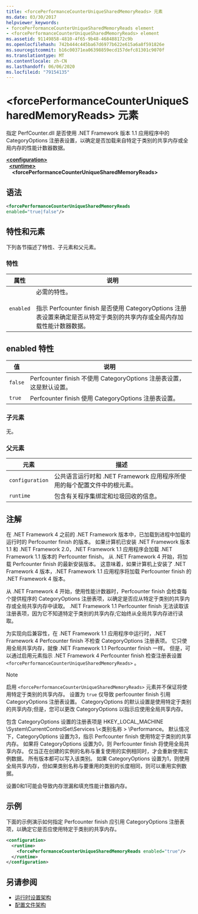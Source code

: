 ```yaml
---
title: <forcePerformanceCounterUniqueSharedMemoryReads> 元素
ms.date: 03/30/2017
helpviewer_keywords:
- forcePerformanceCounterUniqueSharedMemoryReads element
- <forcePerformanceCounterUniqueSharedMemoryReads> element
ms.assetid: 91149858-4810-4f65-9b48-468488172c9b
ms.openlocfilehash: 742b444c445ba67d6977b622e615a6a8f591826e
ms.sourcegitcommit: b16c00371ea06398859ecd157defc81301c9070f
ms.translationtype: MT
ms.contentlocale: zh-CN
ms.lasthandoff: 06/06/2020
ms.locfileid: "79154135"
---
```

# <a name="forceperformancecounteruniquesharedmemoryreads-element"></a>\<forcePerformanceCounterUniqueSharedMemoryReads> 元素
指定 PerfCounter.dll 是否使用 .NET Framework 版本 1.1 应用程序中的 CategoryOptions 注册表设置，以确定是否加载来自特定于类别的共享内存或全局内存的性能计数器数据。  
  
[**\<configuration>**](../configuration-element.md)\
&nbsp;&nbsp;[**\<runtime>**](runtime-element.md)\
&nbsp;&nbsp;&nbsp;&nbsp;**\<forcePerformanceCounterUniqueSharedMemoryReads>**  
  
## <a name="syntax"></a>语法  
  
```xml  
<forcePerformanceCounterUniqueSharedMemoryReads
enabled="true|false"/>  
```  
  
## <a name="attributes-and-elements"></a>特性和元素  
 下列各节描述了特性、子元素和父元素。  
  
### <a name="attributes"></a>特性  
  
|属性|说明|  
|---------------|-----------------|  
|`enabled`|必需的特性。<br /><br /> 指示 Perfcounter finish 是否使用 CategoryOptions 注册表设置来确定是否从特定于类别的共享内存或全局内存加载性能计数器数据。|  
  
## <a name="enabled-attribute"></a>enabled 特性  
  
|值|说明|  
|-----------|-----------------|  
|`false`|Perfcounter finish 不使用 CategoryOptions 注册表设置，这是默认设置。|  
|`true`|Perfcounter finish 使用 CategoryOptions 注册表设置。|  
  
### <a name="child-elements"></a>子元素  
 无。  
  
### <a name="parent-elements"></a>父元素  
  
|元素|描述|  
|-------------|-----------------|  
|`configuration`|公共语言运行时和 .NET Framework 应用程序所使用的每个配置文件中的根元素。|  
|`runtime`|包含有关程序集绑定和垃圾回收的信息。|  
  
## <a name="remarks"></a>注解  
 在 .NET Framework 4 之前的 .NET Framework 版本中，已加载到进程中加载的运行时的 Perfcounter finish 的版本。 如果计算机已安装 .NET Framework 版本1.1 和 .NET Framework 2.0，.NET Framework 1.1 应用程序会加载 .NET Framework 1.1 版本的 Perfcounter finish。 从 .NET Framework 4 开始，将加载 Perfcounter finish 的最新安装版本。 这意味着，如果计算机上安装了 .NET Framework 4 版本，.NET Framework 1.1 应用程序将加载 Perfcounter finish 的 .NET Framework 4 版本。  
  
 从 .NET Framework 4 开始，使用性能计数器时，Perfcounter finish 会检查每个提供程序的 CategoryOptions 注册表项，以确定是否应从特定于类别的共享内存或全局共享内存中读取。 .NET Framework 1.1 Perfcounter finish 无法读取该注册表项，因为它不知道特定于类别的共享内存;它始终从全局共享内存进行读取。  
  
 为实现向后兼容性，在 .NET Framework 1.1 应用程序中运行时，.NET Framework 4 Perfcounter finish 不检查 CategoryOptions 注册表项。 它只使用全局共享内存，就像 .NET Framework 1.1 Perfcounter finish 一样。 但是，可以通过启用元素指示 .NET Framework 4 Perfcounter finish 检查注册表设置 `<forcePerformanceCounterUniqueSharedMemoryReads>` 。  
  
> [!NOTE]
> 启用 `<forcePerformanceCounterUniqueSharedMemoryReads>` 元素并不保证将使用特定于类别的共享内存。 设置为 `true` 仅导致 perfcounter finish 引用 CategoryOptions 注册表设置。 CategoryOptions 的默认设置是使用特定于类别的共享内存;但是，您可以更改 CategoryOptions 以指示应使用全局共享内存。  
  
 包含 CategoryOptions 设置的注册表项是 HKEY_LOCAL_MACHINE \System\CurrentControlSet\Services \\<类别名称 \> \Performance。 默认情况下，CategoryOptions 设置为3，指示 Perfcounter finish 使用特定于类别的共享内存。 如果将 CategoryOptions 设置为0，则 Perfcounter finish 将使用全局共享内存。 仅当正在创建的实例的名称与重复使用的实例相同时，才会重新使用实例数据。 所有版本都可以写入该类别。 如果 CategoryOptions 设置为1，则使用全局共享内存，但如果类别名称与要重用的类别的长度相同，则可以重用实例数据。  
  
 设置0和1可能会导致内存泄漏和填充性能计数器内存。  
  
## <a name="example"></a>示例  
 下面的示例演示如何指定 Perfcounter finish 应引用 CategoryOptions 注册表项，以确定它是否应使用特定于类别的共享内存。  
  
```xml  
<configuration>  
  <runtime>  
    <forcePerformanceCounterUniqueSharedMemoryReads enabled="true"/>  
  </runtime>  
</configuration>  
```  
  
## <a name="see-also"></a>另请参阅

- [运行时设置架构](index.md)
- [配置文件架构](../index.md)
